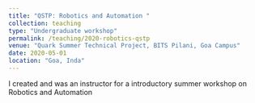 ```yaml
---
title: "QSTP: Robotics and Automation "
collection: teaching
type: "Undergraduate workshop"
permalink: /teaching/2020-robotics-qstp
venue: "Quark Summer Technical Project, BITS Pilani, Goa Campus"
date: 2020-05-01
location: "Goa, Inda"
---
```


I created and was an instructor for a introductory summer workshop on Robotics and Automation